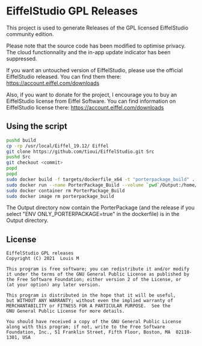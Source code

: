 EiffelStudio GPL Releases
===============================

This project is used to generate Releases of the GPL licensed EiffelStudio
community edition.

Please note that the source code has been modified to optimise privacy.
The cloud functionnality and the in-app update indicator has been
suppressed.

If you want an untouched version of EiffelStudio, please use the official
EiffelStudio released. You can find them there: https://account.eiffel.com/downloads

Also, if you want to donate for the project, I encourage you to buy an
EiffelStudio license from Eiffel Software. You can find information on
EiffelStudio license there: https://account.eiffel.com/downloads

Using the script
----------------

```bash
pushd build
cp -rp /usr/local/Eiffel_19.12/ Eiffel
git clone https://github.com/tioui/EiffelStudio.git Src
pushd Src
git checkout <commit>
popd
popd
sudo docker build -f targets/dockerfile_x64 -t "porterpackage_build" .
sudo docker run --name PorterPackage_Build --volume `pwd`/Output:/home/eiffel/Output porterpackage_build
sudo docker container rm PorterPackage_Build
sudo docker image rm porterpackage_build
```

The Output directory now contain the PorterPackage (and the release if you
select "ENV ONLY_PORTERPACKAGE=true" in the dockerfile) is in the Output
directory.

License
-------

    EiffelStudio GPL releases
    Copyright (C) 2021  Louis M

    This program is free software; you can redistribute it and/or modify
    it under the terms of the GNU General Public License as published by
    the Free Software Foundation; either version 2 of the License, or
    (at your option) any later version.

    This program is distributed in the hope that it will be useful,
    but WITHOUT ANY WARRANTY; without even the implied warranty of
    MERCHANTABILITY or FITNESS FOR A PARTICULAR PURPOSE.  See the
    GNU General Public License for more details.

    You should have received a copy of the GNU General Public License
    along with this program; if not, write to the Free Software
    Foundation, Inc., 51 Franklin Street, Fifth Floor, Boston, MA  02110-1301, USA


